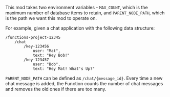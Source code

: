 This mod takes two environment variables - `MAX_COUNT`, which is the maximum
number of database items to retain, and `PARENT_NODE_PATH`, which is the
path we want this mod to operate on.

For example, given a chat application with the following data structure:

```
/functions-project-12345
    /chat
        /key-123456
            user: "Mat",
            text: "Hey Bob!"
        /key-123457
            user: "Bob",
            text: "Hey Mat! What's Up?"
```

`PARENT_NODE_PATH` can be defined as `/chat/{message_id}`. Every time a new
chat message is added, the Function counts the number of chat messages and
removes the old ones if there are too many.
